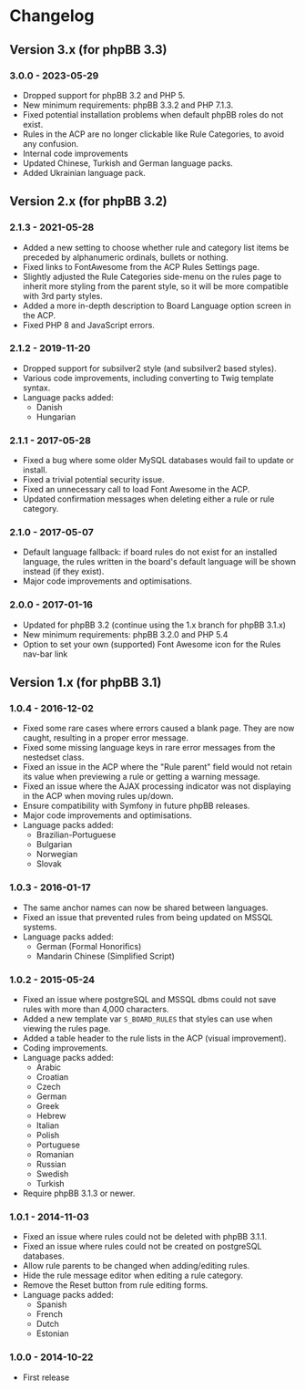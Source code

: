 # Changelog

## Version 3.x (for phpBB 3.3)

### 3.0.0 - 2023-05-29

- Dropped support for phpBB 3.2 and PHP 5.
- New minimum requirements: phpBB 3.3.2 and PHP 7.1.3.
- Fixed potential installation problems when default phpBB roles do not exist.
- Rules in the ACP are no longer clickable like Rule Categories, to avoid any confusion.
- Internal code improvements
- Updated Chinese, Turkish and German language packs.
- Added Ukrainian language pack.

## Version 2.x (for phpBB 3.2)

### 2.1.3 - 2021-05-28

- Added a new setting to choose whether rule and category list items be preceded by alphanumeric ordinals, bullets or nothing.
- Fixed links to FontAwesome from the ACP Rules Settings page.
- Slightly adjusted the Rule Categories side-menu on the rules page to inherit more styling from the parent style, so it will be more compatible with 3rd party styles.
- Added a more in-depth description to Board Language option screen in the ACP.
- Fixed PHP 8 and JavaScript errors.

### 2.1.2 - 2019-11-20

- Dropped support for subsilver2 style (and subsilver2 based styles).
- Various code improvements, including converting to Twig template syntax.
- Language packs added:
    - Danish
    - Hungarian

### 2.1.1 - 2017-05-28

- Fixed a bug where some older MySQL databases would fail to update or install.
- Fixed a trivial potential security issue.
- Fixed an unnecessary call to load Font Awesome in the ACP.
- Updated confirmation messages when deleting either a rule or rule category.

### 2.1.0 - 2017-05-07

- Default language fallback: if board rules do not exist for an installed language, the rules written in the board's default language will be shown instead (if they exist).
- Major code improvements and optimisations.

### 2.0.0 - 2017-01-16

- Updated for phpBB 3.2 (continue using the 1.x branch for phpBB 3.1.x)
- New minimum requirements: phpBB 3.2.0 and PHP 5.4
- Option to set your own (supported) Font Awesome icon for the Rules nav-bar link

## Version 1.x (for phpBB 3.1)

### 1.0.4 - 2016-12-02

- Fixed some rare cases where errors caused a blank page. They are now caught, resulting in a proper error message.
- Fixed some missing language keys in rare error messages from the nestedset class.
- Fixed an issue in the ACP where the "Rule parent" field would not retain its value when previewing a rule or getting a warning message.
- Fixed an issue where the AJAX processing indicator was not displaying in the ACP when moving rules up/down.
- Ensure compatibility with Symfony in future phpBB releases.
- Major code improvements and optimisations.
- Language packs added:
    - Brazilian-Portuguese
    - Bulgarian
    - Norwegian
    - Slovak

### 1.0.3 - 2016-01-17

- The same anchor names can now be shared between languages.
- Fixed an issue that prevented rules from being updated on MSSQL systems.
- Language packs added:
    - German (Formal Honorifics)
    - Mandarin Chinese (Simplified Script)

### 1.0.2 - 2015-05-24

- Fixed an issue where postgreSQL and MSSQL dbms could not save rules with more than 4,000 characters.
- Added a new template var `S_BOARD_RULES` that styles can use when viewing the rules page.
- Added a table header to the rule lists in the ACP (visual improvement).
- Coding improvements.
- Language packs added:
    - Arabic
    - Croatian
    - Czech
    - German
    - Greek
    - Hebrew
    - Italian
    - Polish
    - Portuguese
    - Romanian
    - Russian
    - Swedish
    - Turkish
- Require phpBB 3.1.3 or newer.

### 1.0.1 - 2014-11-03

- Fixed an issue where rules could not be deleted with phpBB 3.1.1.
- Fixed an issue where rules could not be created on postgreSQL databases.
- Allow rule parents to be changed when adding/editing rules.
- Hide the rule message editor when editing a rule category.
- Remove the Reset button from rule editing forms.
- Language packs added:
    - Spanish
    - French
    - Dutch
    - Estonian

### 1.0.0 - 2014-10-22

- First release
